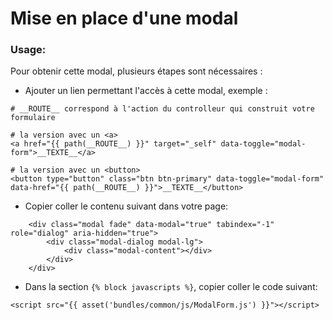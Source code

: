 # Mise en place d'une modal

### Usage:

Pour obtenir cette modal, plusieurs étapes sont nécessaires :

* Ajouter un lien permettant l'accès à cette modal, exemple :

```
# __ROUTE__ correspond à l'action du controlleur qui construit votre formulaire

# la version avec un <a>
<a href="{{ path(__ROUTE__) }}" target="_self" data-toggle="modal-form">__TEXTE__</a>

# la version avec un <button>
<button type="button" class="btn btn-primary" data-toggle="modal-form" data-href="{{ path(__ROUTE__) }}">__TEXTE__</button>
```
* Copier coller le contenu suivant dans votre page:
```
    <div class="modal fade" data-modal="true" tabindex="-1" role="dialog" aria-hidden="true">
        <div class="modal-dialog modal-lg">
            <div class="modal-content"></div>
        </div>
    </div>
```
* Dans la section `{% block javascripts %}`, copier coller le code suivant:
```
<script src="{{ asset('bundles/common/js/ModalForm.js') }}"></script>
```
